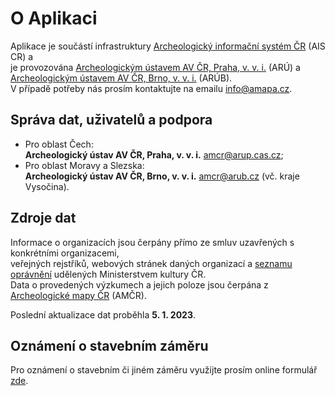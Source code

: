 # O Aplikaci

Aplikace je součástí infrastruktury 
<a href="https://www.aiscr.cz/" target="_blank">Archeologický informační systém ČR</a> 
(AIS CR) a<br> 
je provozována 
<a href="https://www.arup.cas.cz/" target="_blank">Archeologickým ústavem AV ČR, Praha, v. v. i.</a> 
(ARÚ) a<br>
<a href="https://arub.avcr.cz/" target="_blank">Archeologickým ústavem AV ČR, Brno, v. v. i.</a> 
(ARÚB).<br>
V případě potřeby nás prosím kontaktujte na emailu <a href=mailto:info@amapa.cz>info@amapa.cz</a>.

## Správa dat, uživatelů a podpora

* Pro oblast Čech:  
  **Archeologický ústav AV ČR, Praha, v. v. i.** <a href=mailto:amcr@arup.cas.cz>amcr@arup.cas.cz</a>;
* Pro oblast Moravy a Slezska:  
  **Archeologický ústav AV ČR, Brno, v. v. i.** <a href=mailto:amcr@arub.cz>amcr@arub.cz</a> (vč. kraje Vysočina).

## Zdroje dat
Informace o organizacích jsou čerpány přímo ze smluv uzavřených s konkrétními organizacemi,<br> 
veřejných rejstříků, webových stránek daných organizací a <a href="https://www.mkcr.cz/seznam-organizaci-opravnenych-k-provadeni-archeologickych-vyzkumu-278.html" target="_blank">seznamu oprávnění</a> udělených Ministerstvem kultury ČR.<br>
Data o provedených výzkumech a jejich poloze jsou čerpána z 
<a href="https://amcr-info.aiscr.cz/" target="_blank">Archeologické mapy ČR</a> (AMČR).

Poslední aktualizace dat proběhla **5. 1. 2023**.

<!-- Seznamy dohod uzavřených s Akademií věd  ČR na stránkách <a href="https://www.arup.cas.cz/kdo-je-opravnen-provadet-archeologicke-vyzkumy/" target="_blank">ARÚ</a> a <a href="https://www.arub.cz/referat-archeologicke-pamatkove-pece/opravnene-organizace/" target="_blank">ARÚB</a>.-->

## Oznámení o stavebním záměru
Pro oznámení o stavebním či jiném záměru využijte prosím online formulář 
<a href="https://amcr-info.aiscr.cz/oznameni" target="_blank">zde</a>.

